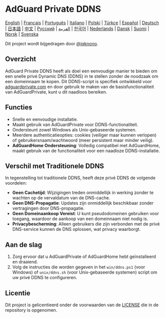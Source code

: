# AdGuard Private DDNS

[English](readme.md) | [Français](readme.fr.md) | [Português](readme.pt.md) | [Italiano](readme.it.md) | [Polski](readme.pl.md) | [Türkçe](readme.tr.md) | [Español](readme.es.md) | [Deutsch](readme.de.md) | [日本語](readme.ja.md) | [中文](readme.zh.md) | [Русский](readme.ru.md) | [العربية](readme.ar.md) | [한국어](readme.ko.md) | [Nederlands](readme.nl.md) | [Dansk](readme.da.md) | [Suomi](readme.fi.md) | [Norsk](readme.no.md) | [Svenska](readme.sv.md)

Dit project wordt bijgedragen door [@jqknono](https://github.com/jqknono).

## Overzicht

AdGuard Private DDNS heeft als doel een eenvoudige manier te bieden om een snelle privé Dynamic DNS (DDNS) in te stellen zonder de noodzaak om een domeinnaam te kopen. Dit DDNS-script is specifiek ontwikkeld voor [adguardprivate.com](https://adguardprivate.com) en door gebruik te maken van de basisfunctionaliteit van AdGuardPrivate, kunt u dit naadloos bereiken.

## Functies

- Snelle en eenvoudige installatie.
- Maakt gebruik van AdGuardPrivate voor DDNS-functionaliteit.
- Ondersteunt zowel Windows als Unix-gebaseerde systemen.
- Meerdere authenticatieopties: cookies (veiliger maar kunnen verlopen) of gebruikersnaam/wachtwoord (meer persistent maar minder veilig).
- **AdGuardHome Ondersteuning**: Volledig compatibel met AdGuardHome, maakt gebruik van de functionaliteit voor een naadloze DDNS-installatie.

## Verschil met Traditionele DDNS

In tegenstelling tot traditionele DDNS, heeft deze privé DDNS de volgende voordelen:

- **Geen Cachetijd**: Wijzigingen treden onmiddellijk in werking zonder te wachten op de vervaldatum van de DNS-cache.
- **Geen DNS-Propagatie**: Updates zijn onmiddellijk beschikbaar zonder vertragingen door DNS-propagatie.
- **Geen Domeinaankoop Vereist**: U kunt pseudodomeinen gebruiken voor toegang, waardoor de aankoop van een domeinnaam niet nodig is.
- **Privacybescherming**: Alleen gebruikers die zijn verbonden met de privé DNS-service kunnen de DNS oplossen, wat privacy waarborgt.

## Aan de slag

1. Zorg ervoor dat u AdGuardPrivate of AdGuardHome hebt geïnstalleerd en draaiend.
2. Volg de instructies die worden gegeven in het `win/ddns.ps1` (voor Windows) of `unix/ddns.sh` (voor Unix-gebaseerde systemen) script om uw privé DDNS te configureren.

## Licentie

Dit project is gelicentieerd onder de voorwaarden van de [LICENSE](LICENSE) die in de repository is opgenomen.